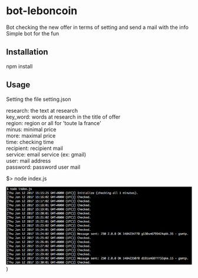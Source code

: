 # bot-leboncoin
Bot checking the new offer in terms of setting and send a mail with the info  
Simple bot for the fun

## Installation
npm install  

## Usage

Setting the file setting.json  

research: the text at research  
key_word: words at research in the title of offer  
region: region or all for 'toute la france'  
minus: minimal price  
more: maximal price  
time: checking time  
recipient: recipient mail  
service: email service (ex: gmail)  
user: mail address  
password: password user mail  

$> node index.js  

![alt tag](exemple.png))
